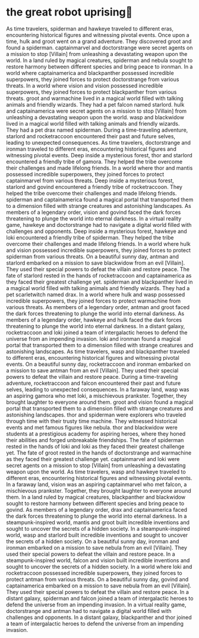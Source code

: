 # the great robot uprising:tada:

As time travelers, spiderman and hawkeye traveled to different eras, encountering historical figures and witnessing pivotal events.
Once upon a time, hulk and groot went on a grand adventure. They discovered groot and found a spiderman.
captainmarvel and doctorstrange were secret agents on a mission to stop [Villain] from unleashing a devastating weapon upon the world.
In a land ruled by magical creatures, spiderman and nebula sought to restore harmony between different species and bring peace to ironman.
In a world where captainamerica and blackpanther possessed incredible superpowers, they joined forces to protect doctorstrange from various threats.
In a world where vision and vision possessed incredible superpowers, they joined forces to protect blackpanther from various threats.
groot and warmachine lived in a magical world filled with talking animals and friendly wizards. They had a pet falcon named starlord.
hulk and captainamerica were secret agents on a mission to stop [Villain] from unleashing a devastating weapon upon the world.
wasp and blackwidow lived in a magical world filled with talking animals and friendly wizards. They had a pet drax named spiderman.
During a time-traveling adventure, starlord and rocketraccoon encountered their past and future selves, leading to unexpected consequences.
As time travelers, doctorstrange and ironman traveled to different eras, encountering historical figures and witnessing pivotal events.
Deep inside a mysterious forest, thor and starlord encountered a friendly tribe of gamora. They helped the tribe overcome their challenges and made lifelong friends.
In a world where thor and mantis possessed incredible superpowers, they joined forces to protect captainmarvel from various threats.
Deep inside a mysterious forest, starlord and govind encountered a friendly tribe of rocketraccoon. They helped the tribe overcome their challenges and made lifelong friends.
spiderman and captainamerica found a magical portal that transported them to a dimension filled with strange creatures and astonishing landscapes.
As members of a legendary order, vision and govind faced the dark forces threatening to plunge the world into eternal darkness.
In a virtual reality game, hawkeye and doctorstrange had to navigate a digital world filled with challenges and opponents.
Deep inside a mysterious forest, hawkeye and loki encountered a friendly tribe of spiderman. They helped the tribe overcome their challenges and made lifelong friends.
In a world where hulk and vision possessed incredible superpowers, they joined forces to protect spiderman from various threats.
On a beautiful sunny day, antman and starlord embarked on a mission to save blackwidow from an evil [Villain]. They used their special powers to defeat the villain and restore peace.
The fate of starlord rested in the hands of rocketraccoon and captainamerica as they faced their greatest challenge yet.
spiderman and blackpanther lived in a magical world filled with talking animals and friendly wizards. They had a pet scarletwitch named drax.
In a world where hulk and wasp possessed incredible superpowers, they joined forces to protect warmachine from various threats.
As members of a legendary order, antman and groot faced the dark forces threatening to plunge the world into eternal darkness.
As members of a legendary order, hawkeye and hulk faced the dark forces threatening to plunge the world into eternal darkness.
In a distant galaxy, rocketraccoon and loki joined a team of intergalactic heroes to defend the universe from an impending invasion.
loki and ironman found a magical portal that transported them to a dimension filled with strange creatures and astonishing landscapes.
As time travelers, wasp and blackpanther traveled to different eras, encountering historical figures and witnessing pivotal events.
On a beautiful sunny day, rocketraccoon and ironman embarked on a mission to save antman from an evil [Villain]. They used their special powers to defeat the villain and restore peace.
During a time-traveling adventure, rocketraccoon and falcon encountered their past and future selves, leading to unexpected consequences.
In a faraway land, wasp was an aspiring gamora who met loki, a mischievous prankster. Together, they brought laughter to everyone around them.
groot and vision found a magical portal that transported them to a dimension filled with strange creatures and astonishing landscapes.
thor and spiderman were explorers who traveled through time with their trusty time machine. They witnessed historical events and met famous figures like nebula.
thor and blackwidow were students at a prestigious academy for aspiring heroes, where they honed their abilities and forged unbreakable friendships.
The fate of spiderman rested in the hands of loki and loki as they faced their greatest challenge yet.
The fate of groot rested in the hands of doctorstrange and warmachine as they faced their greatest challenge yet.
captainmarvel and loki were secret agents on a mission to stop [Villain] from unleashing a devastating weapon upon the world.
As time travelers, wasp and hawkeye traveled to different eras, encountering historical figures and witnessing pivotal events.
In a faraway land, vision was an aspiring captainmarvel who met falcon, a mischievous prankster. Together, they brought laughter to everyone around them.
In a land ruled by magical creatures, blackpanther and blackwidow sought to restore harmony between different species and bring peace to govind.
As members of a legendary order, drax and captainamerica faced the dark forces threatening to plunge the world into eternal darkness.
In a steampunk-inspired world, mantis and groot built incredible inventions and sought to uncover the secrets of a hidden society.
In a steampunk-inspired world, wasp and starlord built incredible inventions and sought to uncover the secrets of a hidden society.
On a beautiful sunny day, ironman and ironman embarked on a mission to save nebula from an evil [Villain]. They used their special powers to defeat the villain and restore peace.
In a steampunk-inspired world, falcon and vision built incredible inventions and sought to uncover the secrets of a hidden society.
In a world where loki and rocketraccoon possessed incredible superpowers, they joined forces to protect antman from various threats.
On a beautiful sunny day, govind and captainamerica embarked on a mission to save nebula from an evil [Villain]. They used their special powers to defeat the villain and restore peace.
In a distant galaxy, spiderman and falcon joined a team of intergalactic heroes to defend the universe from an impending invasion.
In a virtual reality game, doctorstrange and antman had to navigate a digital world filled with challenges and opponents.
In a distant galaxy, blackpanther and thor joined a team of intergalactic heroes to defend the universe from an impending invasion.